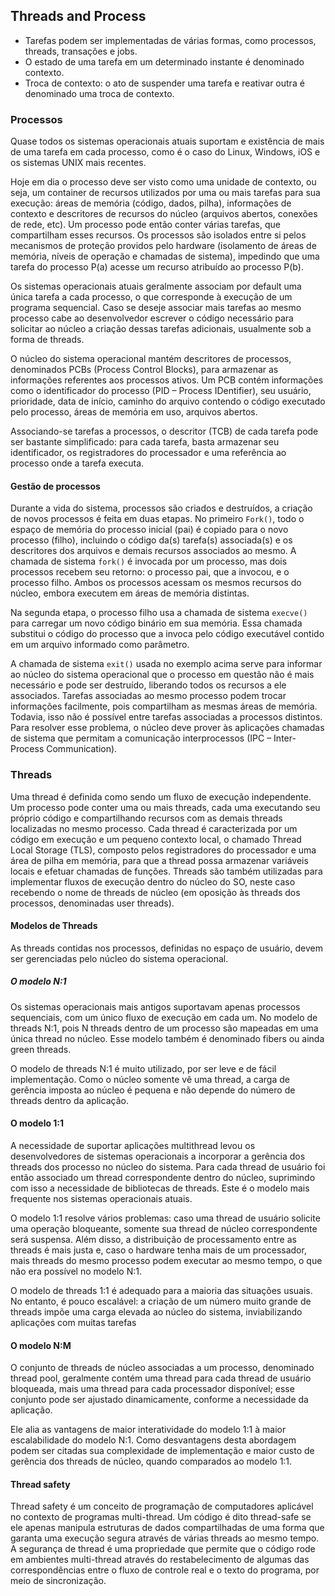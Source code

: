 ## Threads and Process

- Tarefas podem ser implementadas de várias formas, como processos, threads, transações e jobs.
- O estado de uma tarefa em um determinado instante é denominado contexto.
- Troca de contexto: o ato de suspender uma tarefa e reativar outra é denominado uma troca de contexto.

### Processos

Quase todos os sistemas operacionais atuais suportam e existência de mais de uma tarefa em cada processo, como é o caso do Linux, Windows, iOS e os sistemas UNIX mais recentes.

Hoje em dia o processo deve ser visto como uma unidade de contexto, ou seja, um container de recursos utilizados por uma ou mais tarefas para sua execução: áreas de memória (código, dados, pilha), informações de contexto e descritores de recursos do núcleo (arquivos abertos, conexões de rede, etc). Um processo pode então conter várias tarefas, que compartilham esses recursos. Os processos são isolados entre si pelos mecanismos de proteção providos pelo hardware (isolamento de áreas de memória, níveis de operação e chamadas de sistema), impedindo que uma tarefa do processo P(a) acesse um recurso atribuído ao processo P(b).

Os sistemas operacionais atuais geralmente associam por default uma única tarefa a cada processo, o que corresponde à execução de um programa sequencial. Caso se deseje associar mais tarefas ao mesmo processo cabe ao desenvolvedor escrever o código necessário para solicitar ao núcleo a criação dessas tarefas adicionais, usualmente sob a forma de threads.

O núcleo do sistema operacional mantém descritores de processos, denominados PCBs (Process Control Blocks), para armazenar as informações referentes aos processos ativos. Um PCB contém informações como o identificador do processo (PID – Process IDentifier), seu usuário, prioridade, data de início, caminho do arquivo contendo o código executado pelo processo, áreas de memória em uso, arquivos abertos.

Associando-se tarefas a processos, o descritor (TCB) de cada tarefa pode ser bastante simplificado: para cada tarefa, basta armazenar seu identificador, os registradores do processador e uma referência ao processo onde a tarefa executa.

#### Gestão de processos

Durante a vida do sistema, processos são criados e destruídos, a criação de novos processos é feita em duas etapas. No primeiro `Fork()`, todo o espaço de memória do processo inicial (pai) é copiado para o novo processo (filho), incluindo o código da(s) tarefa(s) associada(s) e os descritores dos arquivos e demais recursos associados ao mesmo. A chamada de sistema `fork()` é invocada por um processo, mas dois processos recebem seu retorno: o processo pai, que a invocou, e o processo filho. Ambos os processos acessam os mesmos recursos do núcleo, embora executem em áreas de memória distintas.

Na segunda etapa, o processo filho usa a chamada de sistema `execve()` para carregar um novo código binário em sua memória. Essa chamada substitui o código do processo que a invoca pelo código executável contido em um arquivo informado como parâmetro.

A chamada de sistema `exit()` usada no exemplo acima serve para informar ao núcleo do sistema operacional que o processo em questão não é mais necessário e pode ser destruído, liberando todos os recursos a ele associados. Tarefas associadas ao mesmo processo podem trocar informações facilmente, pois compartilham as mesmas áreas de memória. Todavia, isso não é possível entre tarefas associadas a processos distintos. Para resolver esse problema, o núcleo deve prover às aplicações chamadas de sistema que permitam a comunicação interprocessos (IPC – Inter-Process Communication).


### Threads

Uma thread é definida como sendo um fluxo de execução independente. Um processo pode conter uma ou mais threads, cada uma executando seu próprio código e compartilhando recursos com as demais threads localizadas no mesmo processo. Cada thread é caracterizada por um código em execução e um pequeno contexto local, o chamado Thread Local Storage (TLS), composto pelos registradores do processador e uma área de pilha em memória, para que a thread possa armazenar variáveis locais e efetuar chamadas de funções. Threads são também utilizadas para implementar fluxos de execução dentro do núcleo do SO, neste caso recebendo o nome de threads de núcleo (em oposição às threads dos processos, denominadas user threads).

#### Modelos de Threads

As threads contidas nos processos, definidas no espaço de usuário, devem ser gerenciadas pelo núcleo do sistema operacional.

##### O modelo N:1

Os sistemas operacionais mais antigos suportavam apenas processos sequenciais, com um único fluxo de execução em cada um. No modelo de threads N:1, pois N threads dentro de um processo são mapeadas em uma única thread no núcleo. Esse modelo também é denominado fibers ou ainda green threads.

O modelo de threads N:1 é muito utilizado, por ser leve e de fácil implementação. Como o núcleo somente vê uma thread, a carga de gerência imposta ao núcleo é pequena e não depende do número de threads dentro da aplicação.

#### O modelo 1:1

A necessidade de suportar aplicações multithread levou os desenvolvedores de sistemas operacionais a incorporar a gerência dos threads dos processo no núcleo do sistema. Para cada thread de usuário foi então associado um thread correspondente dentro do núcleo, suprimindo com isso a necessidade de bibliotecas de threads. Este é o modelo mais frequente nos sistemas operacionais atuais.

O modelo 1:1 resolve vários problemas: caso uma thread de usuário solicite uma operação bloqueante, somente sua thread de núcleo correspondente será suspensa. Além disso, a distribuição de processamento entre as threads é mais justa e, caso o hardware tenha mais de um processador, mais threads do mesmo processo podem executar ao mesmo tempo, o que não era possível no modelo N:1.

O modelo de threads 1:1 é adequado para a maioria das situações usuais. No entanto, é pouco escalável: a criação de um número muito grande de threads impõe uma carga elevada ao núcleo do sistema, inviabilizando aplicações com muitas tarefas

#### O modelo N:M

O conjunto de threads de núcleo associadas a um processo, denominado thread pool, geralmente contém uma thread para cada thread de usuário bloqueada, mais uma thread para cada processador disponível; esse conjunto pode ser ajustado dinamicamente, conforme a necessidade da aplicação.

Ele alia as vantagens de maior interatividade do modelo 1:1 à maior escalabilidade do modelo N:1. Como desvantagens desta abordagem podem ser citadas sua complexidade de implementação e maior custo de gerência dos threads de núcleo, quando comparados ao modelo 1:1.

#### Thread safety

Thread safety é um conceito de programação de computadores aplicável no contexto de programas multi-thread. Um código é dito thread-safe se ele apenas manipula estruturas de dados compartilhadas de uma forma que garanta uma execução segura através de várias threads ao mesmo tempo. A segurança de thread é uma propriedade que permite que o código rode em ambientes multi-thread através do restabelecimento de algumas das correspondências entre o fluxo de controle real e o texto do programa, por meio de sincronização.